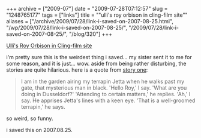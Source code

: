 +++
archive = ["2009-07"]
date = "2009-07-28T07:12:57"
slug = "1248765177"
tags = ["links"]
title = "\"ulli's roy orbison in cling-film site\""
aliases = ["/archive/2009/07/28/link-i-saved-on-2007-08-25.html", "/wp/2009/07/28/link-i-saved-on-2007-08-25/", "/2009/07/28/link-i-saved-on-2007-08-25/", "/blog/320"]
+++

[Ulli's Roy Orbison in Cling-film site][1]

i'm pretty sure this is the weirdest thing i saved... my sister sent it to
me for some reason, and it is just... wow. aside from being rather
disturbing, the stories are quite hilarious. here is a quote from [story
one][2]:

> I am in the garden airing my terrapin Jetta when he walks past my gate,
> that mysterious man in black. 'Hello Roy,' I say. 'What are you doing in
> Dusseldorf?' 'Attending to certain matters,' he replies. 'Ah,' I say. He
> apprises Jetta's lines with a keen eye. 'That is a well-groomed
> terrapin,' he says.

so weird, so funny.

i saved this on 2007.08.25.

[1]: http://michaelkelly.artofeurope.com/karl.htm
[2]: http://michaelkelly.artofeurope.com/orb1.htm

